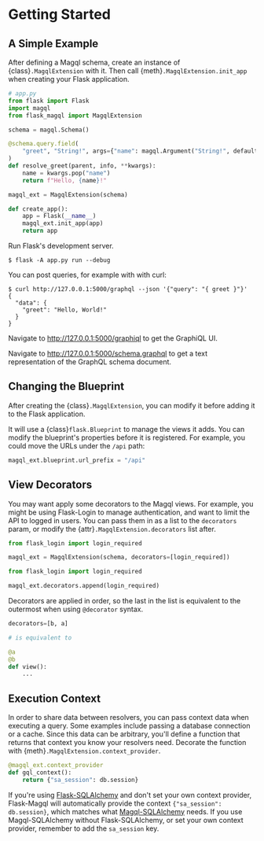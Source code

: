 Getting Started
===============


A Simple Example
----------------

After defining a Magql schema, create an instance of {class}`.MagqlExtension` with it.
Then call {meth}`.MagqlExtension.init_app` when creating your Flask application.

```python
# app.py
from flask import Flask
import magql
from flask_magql import MagqlExtension

schema = magql.Schema()

@schema.query.field(
    "greet", "String!", args={"name": magql.Argument("String!", default="World")}
)
def resolve_greet(parent, info, **kwargs):
    name = kwargs.pop("name")
    return f"Hello, {name}!"

magql_ext = MagqlExtension(schema)

def create_app():
    app = Flask(__name__)
    magql_ext.init_app(app)
    return app
```

Run Flask's development server.

```text
$ flask -A app.py run --debug
```

You can post queries, for example with with curl:

```text
$ curl http://127.0.0.1:5000/graphql --json '{"query": "{ greet }"}'
{
  "data": {
    "greet": "Hello, World!"
  }
}
```

Navigate to <http://127.0.0.1:5000/graphiql> to get the GraphiQL UI.

Navigate to <http://127.0.0.1:5000/schema.graphql> to get a text representation of
the GraphQL schema document.


Changing the Blueprint
---------------------

After creating the {class}`.MagqlExtension`, you can modify it before adding it
to the Flask application.

It will use a {class}`flask.Blueprint` to manage the views it adds. You can
modify the blueprint's properties before it is registered. For example, you
could move the URLs under the `/api` path:

```python
magql_ext.blueprint.url_prefix = "/api"
```


View Decorators
---------------

You may want apply some decorators to the Magql views. For example, you might be
using Flask-Login to manage authentication, and want to limit the API to logged
in users. You can pass them in as a list to the `decorators` param, or modify
the {attr}`.MagqlExtension.decorators` list after.

```python
from flask_login import login_required

magql_ext = MagqlExtension(schema, decorators=[login_required])
```

```python
from flask_login import login_required

magql_ext.decorators.append(login_required)
```

Decorators are applied in order, so the last in the list is equivalent to the
outermost when using `@decorator` syntax.

```python
decorators=[b, a]

# is equivalent to

@a
@b
def view():
    ...
```


Execution Context
-----------------

In order to share data between resolvers, you can pass context data when
executing a query. Some examples include passing a database connection or a
cache. Since this data can be arbitrary, you'll define a function that returns
that context you know your resolvers need. Decorate the function with
{meth}`.MagqlExtension.context_provider`.

```python
@magql_ext.context_provider
def gql_context():
    return {"sa_session": db.session}
```

If you're using [Flask-SQLAlchemy][] and don't set your own context provider,
Flask-Magql will automatically provide the context `{"sa_session": db.session}`,
which matches what [Magql-SQLAlchemy][] needs. If you use Magql-SQLAlchemy
without Flask-SQLAlchemy, or set your own context provider, remember to add the
`sa_session` key.

[Flask-SQLAlchemy]: https://flask-sqlalchemy.palletsprojects.com
[Magql-SQLAlchemy]: https://magql-sqlalchemy.autoinvent.dev
